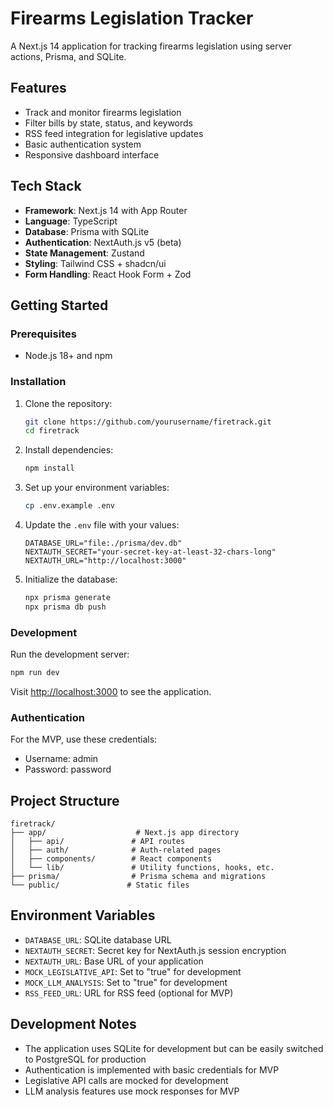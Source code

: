 # Firearms Legislation Tracker

A Next.js 14 application for tracking firearms legislation using server actions, Prisma, and SQLite.

## Features

- Track and monitor firearms legislation
- Filter bills by state, status, and keywords
- RSS feed integration for legislative updates
- Basic authentication system
- Responsive dashboard interface

## Tech Stack

- **Framework**: Next.js 14 with App Router
- **Language**: TypeScript
- **Database**: Prisma with SQLite
- **Authentication**: NextAuth.js v5 (beta)
- **State Management**: Zustand
- **Styling**: Tailwind CSS + shadcn/ui
- **Form Handling**: React Hook Form + Zod

## Getting Started

### Prerequisites

- Node.js 18+ and npm

### Installation

1. Clone the repository:
   ```bash
   git clone https://github.com/yourusername/firetrack.git
   cd firetrack
   ```

2. Install dependencies:
   ```bash
   npm install
   ```

3. Set up your environment variables:
   ```bash
   cp .env.example .env
   ```

4. Update the `.env` file with your values:
   ```
   DATABASE_URL="file:./prisma/dev.db"
   NEXTAUTH_SECRET="your-secret-key-at-least-32-chars-long"
   NEXTAUTH_URL="http://localhost:3000"
   ```

5. Initialize the database:
   ```bash
   npx prisma generate
   npx prisma db push
   ```

### Development

Run the development server:
```bash
npm run dev
```

Visit [http://localhost:3000](http://localhost:3000) to see the application.

### Authentication

For the MVP, use these credentials:
- Username: admin
- Password: password

## Project Structure

```
firetrack/
├── app/                    # Next.js app directory
│   ├── api/               # API routes
│   ├── auth/              # Auth-related pages
│   ├── components/        # React components
│   └── lib/               # Utility functions, hooks, etc.
├── prisma/                # Prisma schema and migrations
└── public/               # Static files
```

## Environment Variables

- `DATABASE_URL`: SQLite database URL
- `NEXTAUTH_SECRET`: Secret key for NextAuth.js session encryption
- `NEXTAUTH_URL`: Base URL of your application
- `MOCK_LEGISLATIVE_API`: Set to "true" for development
- `MOCK_LLM_ANALYSIS`: Set to "true" for development
- `RSS_FEED_URL`: URL for RSS feed (optional for MVP)

## Development Notes

- The application uses SQLite for development but can be easily switched to PostgreSQL for production
- Authentication is implemented with basic credentials for MVP
- Legislative API calls are mocked for development
- LLM analysis features use mock responses for MVP
